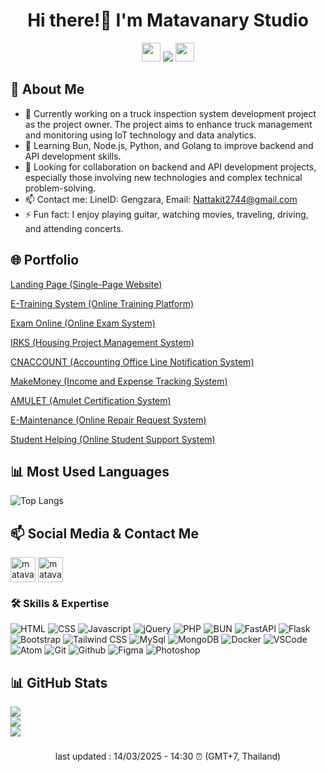 <h1 align="center">Hi there!👋 I'm Matavanary Studio</h1>

<p align="center"> 
  <img src="https://media.giphy.com/media/iY8CRBdQXODJSCERIr/giphy.gif" width="30px">
  <img src="https://komarev.com/ghpvc/?username=matavanary&label=&nbsp;จำนวนผู้เข้าชม&nbsp;&color=0e75b6&style=flat"/>
  <img src="https://media.giphy.com/media/iY8CRBdQXODJSCERIr/giphy.gif" width="30px"> 
</p>

## 🚀 About Me
- 🔭 Currently working on a truck inspection system development project as the project owner. The project aims to enhance truck management and monitoring using IoT technology and data analytics.
- 🌱 Learning Bun, Node.js, Python, and Golang to improve backend and API development skills.
- 👯 Looking for collaboration on backend and API development projects, especially those involving new technologies and complex technical problem-solving.
- 📫 Contact me: LineID: Gengzara, Email: Nattakit2744@gmail.com
- ⚡ Fun fact: I enjoy playing guitar, watching movies, traveling, driving, and attending concerts.

## 🌐 Portfolio

[Landing Page (Single-Page Website)](https://github.com/matavanary/MY_PROJECT/tree/main/TOTAL/Matavanary001) 

[E-Training System (Online Training Platform)](https://github.com/matavanary/MY_PROJECT/tree/main/TOTAL/e-Training%20System)

[Exam Online (Online Exam System)](https://github.com/matavanary/MY_PROJECT/tree/main/TOTAL/exam%20online)

[IRKS (Housing Project Management System)](https://github.com/matavanary/MY_PROJECT/tree/main/TOTAL/IRKS)

[CNACCOUNT (Accounting Office Line Notification System)](https://github.com/matavanary/MY_PROJECT/tree/main/TOTAL/CNACCOUNT)

[MakeMoney (Income and Expense Tracking System)](https://github.com/matavanary/MY_PROJECT/tree/main/TOTAL/MakeMoney)

[AMULET (Amulet Certification System)](https://github.com/matavanary/MY_PROJECT/tree/main/TOTAL/AMULET)

[E-Maintenance (Online Repair Request System)](https://github.com/matavanary/MY_PROJECT/tree/main/TOTAL/EMS)

[Student Helping (Online Student Support System)](https://github.com/matavanary/MY_PROJECT/tree/main/TOTAL/StudentHelping)

## 📊 Most Used Languages
![Top Langs](https://github-readme-stats.vercel.app/api/top-langs/?username=matavanary)


## 📫 Social Media & Contact Me
<p align="left">
  <a href="https://www.facebook.com/enombanstudio" target="_blank"><img align="center" src="https://raw.githubusercontent.com/rahuldkjain/github-profile-readme-generator/master/src/images/icons/Social/facebook.svg" alt="matavanary" height="40" width="40" /></a>
  <a href="https://line.me/ti/p/vcxFDIaEft" target="_blank"><img align="center" src="https://upload.wikimedia.org/wikipedia/commons/thumb/4/41/LINE_logo.svg/800px-LINE_logo.svg.png" alt="matavanary" height="40" width="40" /></a>
</p>

### :hammer_and_wrench: Skills & Expertise
<p align="left"> 
  <img src="https://skillicons.dev/icons?i=html" title="HTML"/>
  <img src="https://skillicons.dev/icons?i=css" title="CSS"/>
  <img src="https://skillicons.dev/icons?i=js" title="Javascript"/>
  <img src="https://skillicons.dev/icons?i=jquery" title="jQuery"/>
  <img src="https://skillicons.dev/icons?i=php" title="PHP"/>
  <img src="https://skillicons.dev/icons?i=bun" title="BUN"/>
  <img src="https://skillicons.dev/icons?i=fastapi" title="FastAPI"/>
  <img src="https://skillicons.dev/icons?i=flask" title="Flask"/>
  <img src="https://skillicons.dev/icons?i=bootstrap" title="Bootstrap"/>
  <img src="https://skillicons.dev/icons?i=tailwind" title="Tailwind CSS"/>
  <img src="https://skillicons.dev/icons?i=mysql" title="MySql"/>
  <img src="https://skillicons.dev/icons?i=mongodb" title="MongoDB"/>
  <img src="https://skillicons.dev/icons?i=docker" title="Docker"/>
  <img src="https://skillicons.dev/icons?i=vscode" title="VSCode"/>
  <img src="https://skillicons.dev/icons?i=atom" title="Atom"/>
  <img src="https://skillicons.dev/icons?i=git" title="Git"/>
  <img src="https://skillicons.dev/icons?i=github" title="Github"/>
  <img src="https://skillicons.dev/icons?i=figma" title="Figma"/>
  <img src="https://skillicons.dev/icons?i=ps" title="Photoshop"/>
</p>

<!--
<p align="center">
  <img src="https://github-readme-streak-stats.herokuapp.com/?user=matavanary&theme=dark&date_format=M%20j%5B%2C%20Y%5D&border=FF4500&ring=FF4500&currStreakNum=F1F1F1&sideNums=E2E0DE&currStreakLabel=FF4E01&sideLabels=FF5600&stroke=FF4500&fire=FE4906&dates=E5E5E5"/>
</p>
## 📊 สถิติ GitHub
<p align="center">
  <img src="https://github-readme-stats.vercel.app/api?username=matavanary&theme=midnight-purple&show_icons=true&include_all_commits=true&count_private=true&hide=issues" alt="matavanary"/>
</p>
-->
## 📊 GitHub Stats
<!--
<p align="center"><img src="https://github-readme-stats.vercel.app/api?username=matavanary&theme=midnight-purple&show_icons=true&include_all_commits=true&count_private=true&hide=issues" alt="matavanary"/></p>
-->
![](http://github-profile-summary-cards.vercel.app/api/cards/stats?username=matavanary&theme=dark)</br>
![](https://github-readme-streak-stats.herokuapp.com?user=matavanary&theme=dark-smoky&hide_border=true&border_radius=10)</br>
![](http://github-profile-summary-cards.vercel.app/api/cards/profile-details?username=matavanary&theme=dark)</br>

###
<p align="center">last updated : 14/03/2025 - 14:30 ⏰ (GMT+7, Thailand)</p>
